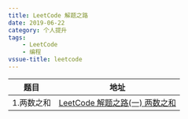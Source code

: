 ```yaml
---
title: LeetCode 解题之路
date: 2019-06-22
category: 个人提升
tags: 
    - LeetCode
    - 编程
vssue-title: leetcode
---
```


|题目|地址|
|--|--|
|1.两数之和|[LeetCode 解题之路(一) 两数之和](https://www.yuque.com/taoxin/bdo7n8/onpksp/edit) |
